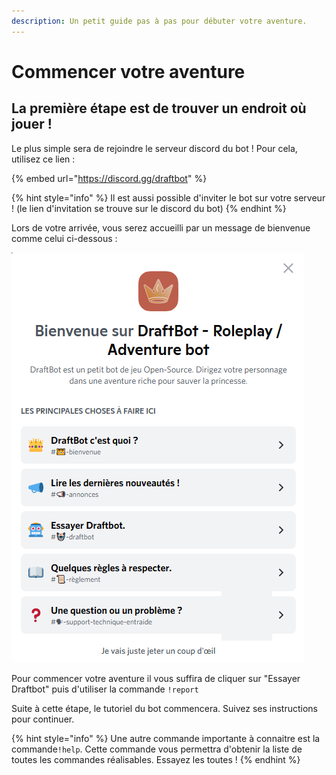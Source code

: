```yaml
---
description: Un petit guide pas à pas pour débuter votre aventure.
---
```


# Commencer votre aventure

## La première étape est de trouver un endroit où jouer !

Le plus simple sera de rejoindre le serveur discord du bot ! Pour cela, utilisez ce lien :

{% embed url="https://discord.gg/draftbot" %}

{% hint style="info" %}
Il est aussi possible d'inviter le bot sur votre serveur ! (le lien d'invitation se trouve sur le discord du bot)
{% endhint %}

Lors de votre arrivée, vous serez accueilli par un message de bienvenue comme celui ci-dessous :

![Le message de bienvenue que vous pouvez rencontrer](<../.gitbook/assets/Accueil DB white.png>)

Pour commencer votre aventure il vous suffira de cliquer sur "Essayer Draftbot" puis d'utiliser la commande `!report`

Suite à cette étape, le tutoriel du bot commencera. Suivez ses instructions pour continuer.

{% hint style="info" %}
Une autre commande importante à connaitre est la commande`!help`. Cette commande vous permettra d'obtenir la liste de toutes les commandes réalisables. Essayez les toutes !
{% endhint %}

